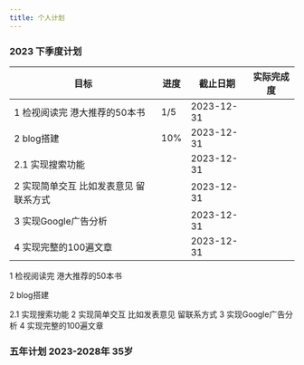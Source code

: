 ```yaml
---
title: 个人计划 
---
```


###   2023 下季度计划 

| 目标                                   | 进度 | 截止日期   | 实际完成度 |
| -------------------------------------- | ---- | ---------- | ---------- |
| 1 检视阅读完 港大推荐的50本书          | 1/5  | 2023-12-31 |            |
| 2 blog搭建                             | 10%  | 2023-12-31 |            |
| 2.1 实现搜索功能                       |      | 2023-12-31 |            |
| 2 实现简单交互 比如发表意见 留联系方式 |      | 2023-12-31 |            |
| 3 实现Google广告分析                   |      | 2023-12-31 |            |
| 4 实现完整的100遍文章                  |      | 2023-12-31 |            |

1 检视阅读完 港大推荐的50本书 

2 blog搭建 

2.1 实现搜索功能  2 实现简单交互 比如发表意见 留联系方式 3 实现Google广告分析  4 实现完整的100遍文章



### 五年计划 2023-2028年 35岁 

